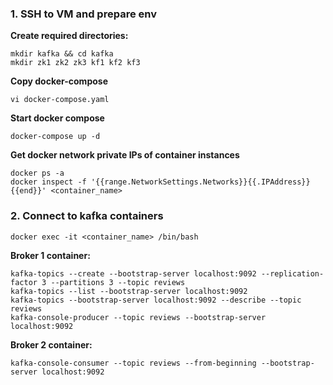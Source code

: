 ### 1. SSH to VM and prepare env
**Create required directories:**
```
mkdir kafka && cd kafka
mkdir zk1 zk2 zk3 kf1 kf2 kf3
```
**Copy docker-compose**
```
vi docker-compose.yaml
```
**Start docker compose**
```
docker-compose up -d
```
**Get docker network private IPs of container instances**
```
docker ps -a
docker inspect -f '{{range.NetworkSettings.Networks}}{{.IPAddress}}{{end}}' <container_name> 
```
### 2. Connect to kafka containers
```
docker exec -it <container_name> /bin/bash
```
**Broker 1 container:**
```
kafka-topics --create --bootstrap-server localhost:9092 --replication-factor 3 --partitions 3 --topic reviews
kafka-topics --list --bootstrap-server localhost:9092
kafka-topics --bootstrap-server localhost:9092 --describe --topic reviews
kafka-console-producer --topic reviews --bootstrap-server localhost:9092
```
**Broker 2 container:**
```
kafka-console-consumer --topic reviews --from-beginning --bootstrap-server localhost:9092
```